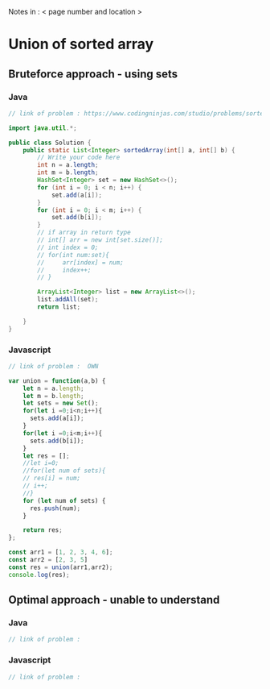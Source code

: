 Notes in : < page number and location >

# Union of sorted array

## Bruteforce approach - using sets

### Java

```java
// link of problem : https://www.codingninjas.com/studio/problems/sorted-array_6613259?utm_source=striver&utm_medium=website&utm_campaign=a_zcoursetuf&leftPanelTabValue=PROBLEM

import java.util.*;

public class Solution {
    public static List<Integer> sortedArray(int[] a, int[] b) {
        // Write your code here
        int n = a.length;
        int m = b.length;
        HashSet<Integer> set = new HashSet<>();
        for (int i = 0; i < n; i++) {
            set.add(a[i]);
        }
        for (int i = 0; i < m; i++) {
            set.add(b[i]);
        }
        // if array in return type
        // int[] arr = new int[set.size()];
        // int index = 0;
        // for(int num:set){
        //     arr[index] = num;
        //     index++;
        // }

        ArrayList<Integer> list = new ArrayList<>();
        list.addAll(set);
        return list;

    }
}
```

### Javascript

```javascript
// link of problem :  OWN

var union = function(a,b) {
    let n = a.length;
    let m = b.length;
    let sets = new Set();
    for(let i =0;i<n;i++){
      sets.add(a[i]);
    }
    for(let i =0;i<m;i++){
      sets.add(b[i]);
    }
    let res = [];
    //let i=0;
    //for(let num of sets){
    // res[i] = num;
    // i++;
    //}
    for (let num of sets) {
      res.push(num);
    }

    return res;
};

const arr1 = [1, 2, 3, 4, 6];
const arr2 = [2, 3, 5]
const res = union(arr1,arr2);
console.log(res);


```

## Optimal approach - unable to understand

### Java

```java
// link of problem : 


```

### Javascript

```javascript
// link of problem : 

```

